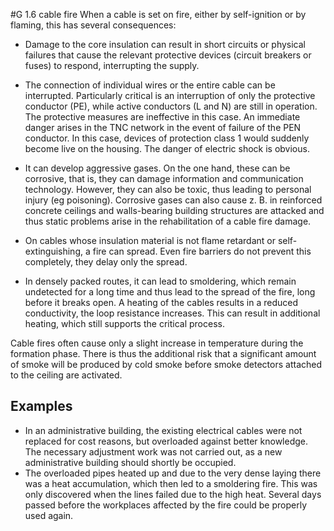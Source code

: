 #G 1.6 cable fire
When a cable is set on fire, either by self-ignition or by flaming, this has several consequences:

* Damage to the core insulation can result in short circuits or physical failures that cause the relevant protective devices (circuit breakers or fuses) to respond, interrupting the supply.
* The connection of individual wires or the entire cable can be interrupted. Particularly critical is an interruption of only the protective conductor (PE), while active conductors (L and N) are still in operation. The protective measures are ineffective in this case. An immediate danger arises in the TNC network in the event of failure of the PEN conductor. In this case, devices of protection class 1 would suddenly become live on the housing. The danger of electric shock is obvious.


* It can develop aggressive gases. On the one hand, these can be corrosive, that is, they can damage information and communication technology. However, they can also be toxic, thus leading to personal injury (eg poisoning). Corrosive gases can also cause z. B. in reinforced concrete ceilings and walls-bearing building structures are attacked and thus static problems arise in the rehabilitation of a cable fire damage.


* On cables whose insulation material is not flame retardant or self-extinguishing, a fire can spread. Even fire barriers do not prevent this completely, they delay only the spread.
* In densely packed routes, it can lead to smoldering, which remain undetected for a long time and thus lead to the spread of the fire, long before it breaks open. A heating of the cables results in a reduced conductivity, the loop resistance increases. This can result in additional heating, which still supports the critical process.


Cable fires often cause only a slight increase in temperature during the formation phase. There is thus the additional risk that a significant amount of smoke will be produced by cold smoke before smoke detectors attached to the ceiling are activated.



## Examples 
* In an administrative building, the existing electrical cables were not replaced for cost reasons, but overloaded against better knowledge. The necessary adjustment work was not carried out, as a new administrative building should shortly be occupied.
* The overloaded pipes heated up and due to the very dense laying there was a heat accumulation, which then led to a smoldering fire. This was only discovered when the lines failed due to the high heat. Several days passed before the workplaces affected by the fire could be properly used again.





